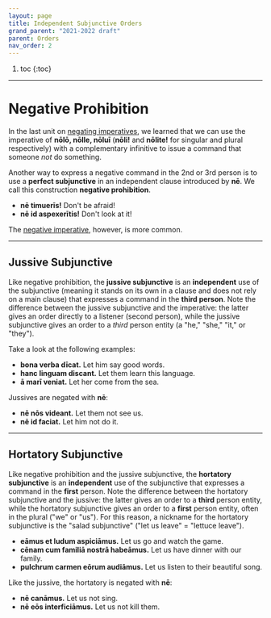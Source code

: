 ```yaml
---
layout: page
title: Independent Subjunctive Orders
grand_parent: "2021-2022 draft"
parent: Orders
nav_order: 2
---
```


1. toc
{:toc}

***

# Negative Prohibition

In the last unit on [negating imperatives](../imperative/#negative-imperatives/), we learned that we can use the imperative of **nōlō, nōlle, nōluī** (**nōli!** and **nōlite!** for singular and plural respectively) with a complementary infinitive to issue a command that someone *not* do something.

Another way to express a negative command in the 2nd or 3rd person is to use a **perfect subjunctive** in an independent clause introduced by **nē**. We call this construction **negative prohibition**.

- **nē timuerīs!** Don't be afraid!
- **nē id aspexerītis!** Don't look at it!

The [negative imperative](../imperative/#negative-imperatives/), however, is more common.

***

## Jussive Subjunctive

Like negative prohibition, the **jussive subjunctive** is an **independent** use of the subjunctive (meaning it stands on its own in a clause and does not rely on a main clause) that expresses a command in the **third person**. Note the difference between the jussive subjunctive and the imperative: the latter gives an order directly to a listener (second person), while the jussive subjunctive gives an order to a *third* person entity (a "he," "she," "it," or "they").

Take a look at the following examples:

- **bona verba dīcat.** Let him say good words.
- **hanc linguam discant.** Let them learn this language.
- **ā marī veniat.** Let her come from the sea.

Jussives are negated with **nē**:

- **nē nōs videant.** Let them not see us.
- **nē id faciat.** Let him not do it.

***

## Hortatory Subjunctive

Like negative prohibition and the jussive subjunctive, the **hortatory subjunctive** is an **independent** use of the subjunctive that expresses a command in the **first** person. Note the difference between the hortatory subjunctive and the jussive: the latter gives an order to a **third** person entity, while the hortatory subjunctive gives an order to a **first** person entity, often in the plural ("we" or "us"). For this reason, a nickname for the hortatory subjunctive is the "salad subjunctive" ("let us leave" = "lettuce leave").

- **eāmus et ludum aspiciāmus.** Let us go and watch the game.
- **cēnam cum familiā nostrā habeāmus.** Let us have dinner with our family.
- **pulchrum carmen eōrum audiāmus.** Let us listen to their beautiful song.

Like the jussive, the hortatory is negated with **nē**:

- **nē canāmus.** Let us not sing.
- **nē eōs interficiāmus.** Let us not kill them.
